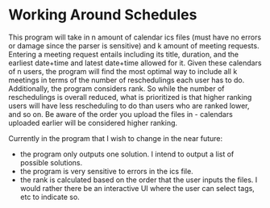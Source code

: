# Working Around Schedules
This program will take in n amount of calendar ics files (must have no errors or damage since the parser is sensitive) and k amount of meeting requests.
Entering a meeting request entails including its title, duration, and the earliest date+time and latest date+time allowed for it. 
Given these calendars of n users, the program will find the most optimal way to include all k meetings in terms of the number of reschedulings each user has to do. 
Additionally, the program considers rank. So while the number of reschedulings is overall reduced, what is prioritized is that higher ranking users will have less
rescheduling to do than users who are ranked lower, and so on. 
Be aware of the order you upload the files in - calendars uploaded earlier will be considered higher ranking. 

Currently in the program that I wish to change in the near future:
- the program only outputs one solution. I intend to output a list of possible solutions.
- the program is very sensitive to errors in the ics file.
- the rank is calculated based on the order that the user inputs the files. I would rather there be an interactive UI where the user can select tags, etc to indicate so.
  
